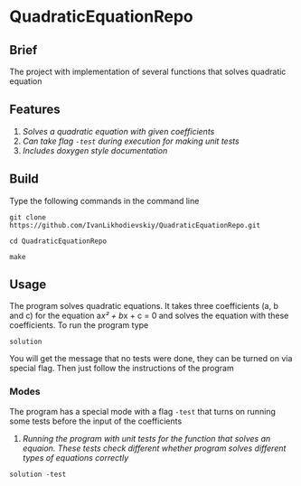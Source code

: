# QuadraticEquationRepo

## Brief

The project with implementation of several functions that solves quadratic equation

## Features

1. *Solves a quadratic equation with given coefficients*
2. *Can take flag `-test` during execution for making unit tests*
3. *Includes doxygen style documentation*

## Build
Type the following commands in the command line
```shell
git clone https://github.com/IvanLikhodievskiy/QuadraticEquationRepo.git
```
```shell
cd QuadraticEquationRepo
```
```shell
make
```

## Usage

The program solves quadratic equations. It takes three coefficients (a, b and c) for
the equation a*x² + b*x + c = 0 and solves the equation with these coefficients.
To run the program type
```
solution
```
You will get the message that no tests were done, they can be turned on via special flag.
Then just follow the instructions of the program

### Modes

The program has a special mode with a flag `-test` that turns on running some tests before
the input of the coefficients

1. *Running the program with unit tests for the function that solves an equaion. These tests
check different whether program solves different types of equations correctly*
```shell
solution -test
```
